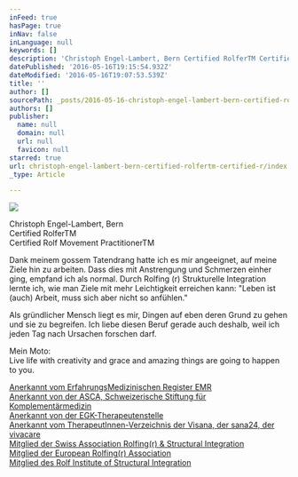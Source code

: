 ```yaml
---
inFeed: true
hasPage: true
inNav: false
inLanguage: null
keywords: []
description: 'Christoph Engel-Lambert, Bern Certified RolferTM Certified Rolf Movement PractitionerTM'
datePublished: '2016-05-16T19:15:54.932Z'
dateModified: '2016-05-16T19:07:53.539Z'
title: ''
author: []
sourcePath: _posts/2016-05-16-christoph-engel-lambert-bern-certified-rolfertm-certified-r.md
authors: []
publisher:
  name: null
  domain: null
  url: null
  favicon: null
starred: true
url: christoph-engel-lambert-bern-certified-rolfertm-certified-r/index.html
_type: Article

---
```

![](https://the-grid-user-content.s3-us-west-2.amazonaws.com/4bf2c60b-8f29-4e6a-853a-f5b18ef91500.jpg)

Christoph Engel-Lambert, Bern  
Certified RolferTM  
Certified Rolf Movement PractitionerTM

Dank meinem gossem Tatendrang hatte ich es mir angeeignet, auf meine Ziele hin zu arbeiten. Dass dies mit Anstrengung und Schmerzen einher ging, empfand ich als normal. Durch Rolfing (r) Strukturelle Integration lernte ich, wie man Ziele mit mehr Leichtigkeit erreichen kann: "Leben ist (auch) Arbeit, muss sich aber nicht so anfühlen."

Als gründlicher Mensch liegt es mir, Dingen auf eben deren Grund zu gehen und sie zu begreifen. Ich liebe diesen Beruf gerade auch deshalb, weil ich jeden Tag nach Ursachen forschen darf.

Mein Moto:  
Live life with creativity and grace and amazing things are going to happen to you.

[Anerkannt vom ErfahrungsMedizinischen Register EMR][0]  
[Anerkannt von der ASCA, Schweizerische Stiftung für Komplementärmedizin][1]  
[Anerkannt von der EGK-Therapeutenstelle][2]  
[Anerkannt vom TherapeutInnen-Verzeichnis der Visana, der sana24, der vivacare][3]  
[Mitglied der Swiss Association Rolfing(r) & Structural Integration][4]  
[Mitglied der European Rolfing(r) Association][5]  
[Mitglied des Rolf Institute of Structural Integration][6]

[0]: http://www.emindex.ch/hp/home.las?s=christoph.engel
[1]: http://www.asca.ch/Partners.aspx
[2]: http://www.therapeutenstelle.ch/service/therapeutenstelle-2/klientpatient/
[3]: mailto:christine.buergin@visana.ch
[4]: http://www.rolfing.ch/CFDOCS/cmsout/admin/index.cfm?GroupID=184&MandID=1&meID=42&Lang=1&TemplateName=content&SearchDone=1&OBy=saveName&OAs=ASC&userID=76&adresscat=1&subadresscat=6
[5]: http://www.rolfing.org/index.php?id=117&L=2
[6]: http://www.rolf.org/find/profile/3186